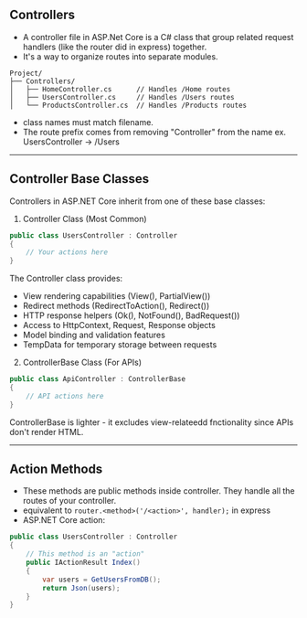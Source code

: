 ## Controllers

- A controller file in ASP.Net Core is a C# class that group related request handlers (like the router did in express) together.
- It's a way to organize routes into separate modules.

```
Project/
├── Controllers/
│   ├── HomeController.cs      // Handles /Home routes
│   ├── UsersController.cs     // Handles /Users routes
│   └── ProductsController.cs  // Handles /Products routes
```

- class names must match filename.
- The route prefix comes from removing "Controller" from the name ex. UsersController -> /Users

---

## Controller Base Classes

Controllers in ASP.NET Core inherit from one of these base classes:

1. Controller Class (Most Common)
   
```csharp
public class UsersController : Controller
{
    // Your actions here
}
```
The Controller class provides:

- View rendering capabilities (View(), PartialView())
- Redirect methods (RedirectToAction(), Redirect())
- HTTP response helpers (Ok(), NotFound(), BadRequest())
- Access to HttpContext, Request, Response objects
- Model binding and validation features
- TempData for temporary storage between requests

2. ControllerBase Class (For APIs)
   
```csharp
public class ApiController : ControllerBase
{
    // API actions here
}
```
ControllerBase is lighter - it excludes view-relateedd fnctionality since APIs don't render HTML.

---

## Action Methods

- These methods are public methods inside controller. They handle all the routes of your controller.
- equivalent to `router.<method>('/<action>', handler);` in express
- ASP.NET Core action:

```csharp
public class UsersController : Controller
{
    // This method is an "action"
    public IActionResult Index()
    {
        var users = GetUsersFromDB();
        return Json(users);
    }
}
```
